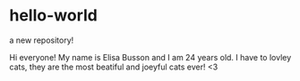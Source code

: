 # hello-world
a new repository! 

Hi everyone! My name is Elisa Busson and I am 24 years old. I have to lovley cats, they are the most beatiful and joeyful cats ever! <3
